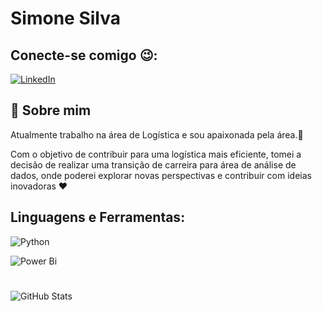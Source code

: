  # Simone  Silva 



## Conecte-se comigo 😉:

[![LinkedIn](https://img.shields.io/badge/LinkedIn-fff?style=for-the-badge&logo=linkedin&logoColor=0E76A8)](https://www.linkedin.com/in/simone-da-silva-0228b7150/)








## 🚀 Sobre mim
Atualmente trabalho na área de Logística e sou apaixonada pela área.🚚

Com o objetivo de contribuir para uma logística mais eficiente, tomei a decisão de realizar uma transição de carreira para área de análise de dados, onde poderei explorar novas perspectivas e contribuir com ideias inovadoras ❤️


## Linguagens e Ferramentas:
![Python](https://img.shields.io/badge/Python-000?style=for-the-badge&logo=python)

![Power Bi](https://img.shields.io/badge/Power%20Bi-000?style=for-the-badge&logo=Power%20Bi#:~:text=POWER,-BI)




#

![GitHub Stats](https://github-readme-stats.vercel.app/api?username=SimonedaSilva&theme=transparent&bg_color=006400&border_color=30A3DC&show_icons=true&icon_color=30A3DC&title_color=30A3DC&text_color=FFF&hide=stars)

